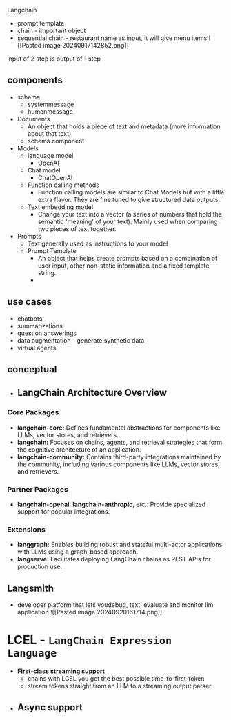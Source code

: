 Langchain

- prompt template
- chain - important object 
- sequential chain - restaurant name as input, it will give menu items
![[Pasted image 20240917142852.png]]

input of 2 step is output of 1 step

## components
- schema
	- systemmessage
	- humanmessage
- Documents
	- An object that holds a piece of text and metadata (more information about that text)
	- schema.component
- Models
	- language model
		- OpenAI
	- Chat model
		- ChatOpenAI
	- Function calling methods
		- Function calling models are similar to Chat Models but with a little extra flavor. They are fine tuned to give structured data outputs.
	- Text embedding model
		- Change your text into a vector (a series of numbers that hold the semantic 'meaning' of your text). Mainly used when comparing two pieces of text together.
- Prompts
	- Text generally used as instructions to your model
	- Prompt Template
		- An object that helps create prompts based on a combination of user input, other non-static information and a fixed template string.
		- 

## use cases
- chatbots
- summarizations
- question answerings
- data augmentation - generate synthetic data
- virtual agents

## conceptual

- ## LangChain Architecture Overview

### Core Packages

- **langchain-core:** Defines fundamental abstractions for components like LLMs, vector stores, and retrievers.
- **langchain:** Focuses on chains, agents, and retrieval strategies that form the cognitive architecture of an application.
- **langchain-community:** Contains third-party integrations maintained by the community, including various components like LLMs, vector stores, and retrievers.

### Partner Packages

- **langchain-openai**, **langchain-anthropic**, etc.: Provide specialized support for popular integrations.

### Extensions

- **langgraph:** Enables building robust and stateful multi-actor applications with LLMs using a graph-based approach.
- **langserve:** Facilitates deploying LangChain chains as REST APIs for production use.

## Langsmith

- developer platform that lets youdebug, text, evaluate and monitor llm application
![[Pasted image 20240920161714.png]]

# LCEL - `LangChain Expression Language`

- **First-class streaming support**
	- chains with LCEL you get the best possible time-to-first-token
	- stream tokens straight from an LLM to a streaming output parser
- **Async support**
	- 